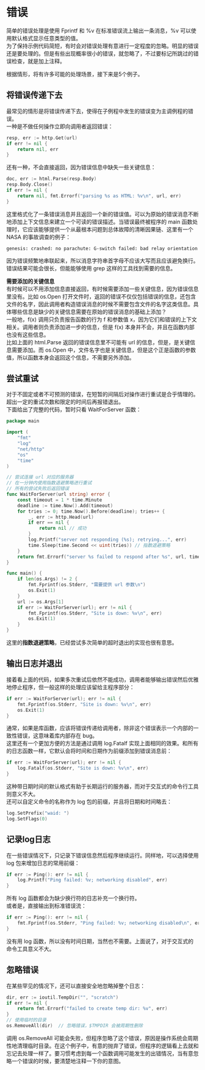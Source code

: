 # 错误
简单的错误处理是使用 Fprintf 和 %v 在标准错误流上输出一条消息，%v 可以使用默认格式显示任意类型的值。  
为了保持示例代码简短，有时会对错误处理有意进行一定程度的忽略。明显的错误还是要处理的。但是有些出现概率很小的错误，就忽略了，不过要标记所跳过的错误检查，就是加上注释。  

根据情形，将有许多可能的处理场景，接下来是5个例子。  

## 将错误传递下去
最常见的情形是将错误传递下去，使得在子例程中发生的错误变为主调例程的错误。  
一种是不做任何操作立即向调用者返回错误：
```go
resp, err := http.Get(url)
if err != nil {
    return nil, err
}
```
还有一种，不会直接返回，因为错误信息中缺失一些关键信息：
```go
doc, err := html.Parse(resp.Body)
resp.Body.Close()
if err != nil {
    return nil, fmt.Errorf("parsing %s as HTML: %v\n", url, err)
}
```
这里格式化了一条错误消息并且返回一个新的错误值。可以为原始的错误消息不断地添加上下文信息来建立一个可读的错误描述。当错误最终被程序的 main 函数处理时，它应该能够提供一个从最根本问题到总体故障的清晰因果链、这里有一个 NASA 的事故调查的例子：
```
genesis: crashed: no parachute: G-switch failed: bad relay orientation
```
因为错误频繁地串联起来，所以消息字符串首字母不应该大写而且应该避免换行。错误结果可能会很长，但能能够使用 grep 这样的工具找到需要的信息。  

**需要添加的关键信息**  
有时候可以不用添加信息直接返回，有时候需要添加一些关键信息，因为错误信息里没有。比如 os.Open 打开文件时，返回的错误不仅仅包括错误的信息，还包含文件的名字，因此调用者构造错误消息的时候不需要包含文件的名字这类信息。具体哪些信息是缺少的关键信息需要在原始的错误消息的基础上添加？  
一般地，f(x) 调用只负责报告函数的行为 f 和参数值 x，因为它们和错误的上下文相关。调用者则负责添加进一步的信息，但是 f(x) 本身并不会，并且在函数内部也没有这些信息。  
比如上面的 html.Parse 返回的错误信息里不可能有 url 的信息，但是，是关键信息需要添加。而 os.Open 中，文件名字也是关键信息，但是这个正是函数的参数值，所以函数本身会返回这个信息，不需要另外添加。  

## 尝试重试
对于不固定或者不可预测的错误，在短暂的间隔后对操作进行重试是合乎情理的。超出一定的重试次数和限定的时间后再报错退出。  
下面给出了完整的代码，暂时只看 WaitForServer 函数：
```go
package main

import (
	"fmt"
	"log"
	"net/http"
	"os"
	"time"
)

// 尝试连接 url 对应的服务器
// 在一分钟内使用指数退避策略进行重试
// 所有的尝试失败后返回错误
func WaitForServer(url string) error {
	const timeout = 1 * time.Minute
	deadline := time.Now().Add(timeout)
	for tries := 0; time.Now().Before(deadline); tries++ {
		_, err := http.Head(url)
		if err == nil {
			return nil // 成功
		}
		log.Printf("server not responding (%s); retrying...", err)
		time.Sleep(time.Second << uint(tries)) // 指数退避策略
	}
	return fmt.Errorf("server %s failed to respond after %s", url, timeout)
}

func main() {
	if len(os.Args) != 2 {
		fmt.Fprintf(os.Stderr, "需要提供 url 参数\n")
		os.Exit(1)
	}
	url := os.Args[1]
	if err := WaitForServer(url); err != nil {
		fmt.Fprintf(os.Stderr, "Site is down: %v\n", err)
		os.Exit(1)
	}
}
```
这里的**指数退避策略**，已经尝试多次简单的超时退出的实现也很有意思。  

## 输出日志并退出
接着看上面的代码，如果多次重试后依然不能成功，调用者能够输出错误然后优雅地停止程序，但一般这样的处理应该留给主程序部分：
```go
if err := WaitForServer(url); err != nil {
    fmt.Fprintf(os.Stderr, "Site is down: %v\n", err)
    os.Exit(1)
}
```
通常，如果是库函数，应该将错误传递给调用者，除非这个错误表示一个内部的一致性错误，这意味着库内部存在 bug。  
这里还有一个更加方便的方法是通过调用 log.Fatalf 实现上面相同的效果。和所有的日志函数一样，它默认会将时间和日期作为前缀添加到错误消息前：
```go
if err := WaitForServer(url); err != nil {
    log.Fatalf(os.Stderr, "Site is down: %v\n", err)
}
```
这种带日期时间的默认格式有助于长期运行的服务器，而对于交互式的命令行工具则意义不大。  
还可以自定义命令的名称作为 log 包的前缀，并且将日期和时间略去：
```go
log.SetPrefix("waid: ")
log.SetFlags(0)
```

## 记录log日志
在一些错误情况下，只记录下错误信息然后程序继续运行。同样地，可以选择使用 log 包来增加日志的常用前缀：
```go
if err := Ping(): err != nil {
    log.Printf("Ping failed: %v; networking disabled", err)
}
```
所有 log 函数都会为缺少换行符的日志补充一个换行符。  
或者是，直接输出到标准错误流：
```go
if err := Ping(): err != nil {
    fmt.Fprintf(os.Stderr, "Ping failed: %v; networking disabled\n", err)
}
```
没有用 log 函数，所以没有时间日期，当然也不需要。上面说了，对于交互式的命令工具意义不大。  

## 忽略错误
在某些罕见的情况下，还可以直接安全地忽略掉整个日志：
```go
dir, err := ioutil.TempDir("", "scratch")
if err != nil {
    return fmt.Errorf("failed to create temp dir: %v", err)
}
// 使用临时的目录
os.RemoveAll(dir)  // 忽略错误，$TMPDIR 会被周期性删除
```
调用 os.RemoveAll 可能会失败，但程序忽略了这个错误，原因是操作系统会周期性地清理临时目录。在这个例子中，有意的抛弃了错误，但程序的逻辑看上去就和忘记去处理一样了。要习惯考虑到每一个函数调用可能发生的出错情况，当有意忽略一个错误的时候，要清楚地注释一下你的意图。  

